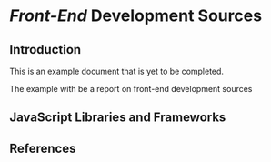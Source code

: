 _Front-End_ Development Sources
===============================

## Introduction

This is an example document that is yet to be completed.

The example with be a report on front-end development sources

## JavaScript Libraries and Frameworks


## References


